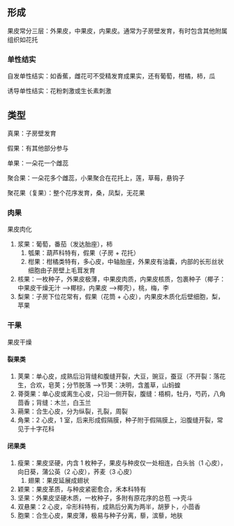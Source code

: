 ## 形成

果皮常分三层：外果皮，中果皮，内果皮。通常为子房壁发育，有时包含其他附属组织如花托

### 单性结实

自发单性结实：如香蕉，雌花可不受精发育成果实，还有葡萄，柑橘，柿，瓜

诱导单性结实：花粉刺激或生长素刺激

## 类型

真果：子房壁发育

假果：有其他部分参与

单果：一朵花一个雌蕊

聚合果：一朵花多个雌蕊，小果聚合在花托上，莲，草莓，悬钩子

聚花果（复果）：整个花序发育，桑，凤梨，无花果

### 肉果

果皮肉化

1. 浆果：葡萄，番茄（发达胎座），柿
	1. 瓠果：葫芦科特有，假果（子房 + 花托）
	2. 柑果：柑橘类特有，多心皮，中轴胎座，外果皮有油囊，内部的长形丝状细胞由子房壁上毛茸发育
2. 核果：一枚种子，外果皮极薄，中果皮肉质，内果皮核质，包裹种子（椰子：中果皮干燥无汁 -->椰棕，内果皮 -->椰壳），桃，梅，李
3. 梨果：子房下位花常有，假果（花筒 + 心皮），内果皮木质化后壁细胞，梨，苹果
### 干果

果皮干燥

#### 裂果类
1. 荚果：单心皮，成熟后沿背缝和腹缝开裂，大豆，豌豆，蚕豆（不开裂：落花生，合欢，皂荚；分节脱落 -->节荚：决明，含羞草，山蚂蝗
2. 蓇葖果：单心皮或离生心皮，只沿一侧开裂，腹缝：梧桐，牡丹，芍药，八角茴香；背缝：木兰，白玉兰
3. 蒴果：合生心皮，分为纵裂，孔裂，周裂
4. 角果：2 心皮，1 室，后来形成假隔膜，种子附于假隔膜上，沿腹缝开裂，常见于十字花科
#### 闭果类
1. 瘦果：果皮坚硬，内含 1 枚种子，果皮与种皮仅一处相连，白头翁（1 心皮），向日葵，蒲公英（2 心皮），荞麦（3 心皮）
	1. 翅果：果皮延展成翅状
2. 颖果：果皮革质，与种皮紧密愈合，禾本科特有
3. 坚果：外果皮坚硬木质，一枚种子，多附有原花序的总苞 -->壳斗
4. 双悬果：2 心皮，伞形科特有，成熟后分离为两半，胡萝卜，小茴香
5. 胞果：合生心皮，果皮薄，极易与种子分离，藜，滨藜，地肤